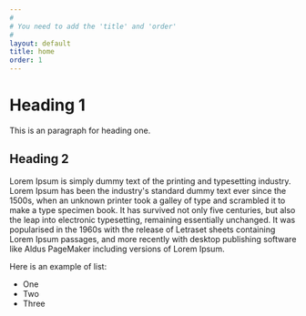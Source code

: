 ```yaml
---
#
# You need to add the 'title' and 'order'
#
layout: default
title: home
order: 1
---
```


# Heading 1
This is an paragraph for heading one.

## Heading 2
Lorem Ipsum is simply dummy text of the printing and typesetting industry. Lorem Ipsum has been the industry's standard dummy text ever since the 1500s, when an unknown printer took a galley of type and scrambled it to make a type specimen book. It has survived not only five centuries, but also the leap into electronic typesetting, remaining essentially unchanged. It was popularised in the 1960s with the release of Letraset sheets containing Lorem Ipsum passages, and more recently with desktop publishing software like Aldus PageMaker including versions of Lorem Ipsum.

Here is an example of list:


- One
- Two
- Three